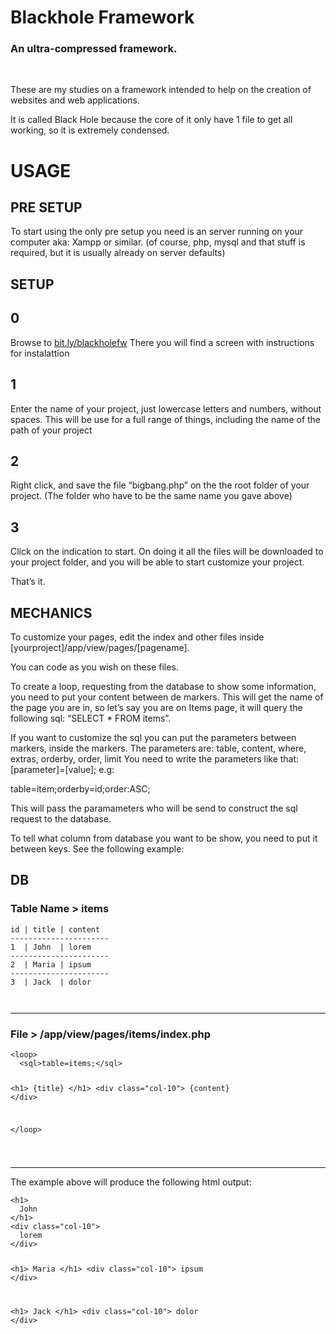 <!DOCTYPE html>
<html>

<head>
  <meta charset="utf-8">
  <meta name="viewport" content="width=device-width, initial-scale=1.0">
  <link rel="stylesheet" href="https://stackedit.io/style.css" />
</head>

<body class="stackedit">
  <h1>Blackhole Framework</h1>
  <h3>An ultra-compressed framework.</h3><br>
  <div class="stackedit__html"><p>These are my studies on a framework intended to help on the creation of websites and web applications.</p>
<p>It is called Black Hole because the core of it only have 1 file to get all working, so it is extremely condensed.</p>
<h1 id="usage"><a href="https://github.com/ectorrodrigues/blackholeframe/tree/6b008e79a68dce7e8af77fc2db503017205ee942#usage"></a>USAGE</h1>
<h2 id="pre-setup"><a href="https://github.com/ectorrodrigues/blackholeframe/tree/6b008e79a68dce7e8af77fc2db503017205ee942#pre-setup"></a>PRE SETUP</h2>
<p>To start using the only pre setup you need is an server running on your computer aka: Xampp or similar. (of course, php, mysql and that stuff is required, but it is usually already on server defaults)</p>
<h2 id="setup"><a href="https://github.com/ectorrodrigues/blackholeframe/tree/6b008e79a68dce7e8af77fc2db503017205ee942#setup"></a>SETUP</h2>
<h2 id="section"><a href="https://github.com/ectorrodrigues/blackholeframe/tree/6b008e79a68dce7e8af77fc2db503017205ee942#0"></a>0</h2>
<p>Browse to <a href="http://bit.ly/blackholefw">bit.ly/blackholefw</a> There you will find a screen with instructions for instalattion</p>
<h2 id="section-1"><a href="https://github.com/ectorrodrigues/blackholeframe/tree/6b008e79a68dce7e8af77fc2db503017205ee942#1"></a>1</h2>
<p>Enter the name of your project, just lowercase letters and numbers, without spaces. This will be use for a full range of things, including the name of the path of your project</p>
<h2 id="section-2"><a href="https://github.com/ectorrodrigues/blackholeframe/tree/6b008e79a68dce7e8af77fc2db503017205ee942#2"></a>2</h2>
<p>Right click, and save the file “bigbang.php” on the the root folder of your project. (The folder who have to be the same name you gave above)</p>
<h2 id="section-3"><a href="https://github.com/ectorrodrigues/blackholeframe/tree/6b008e79a68dce7e8af77fc2db503017205ee942#3"></a>3</h2>
<p>Click on the indication to start. On doing it all the files will be downloaded to your project folder, and you will be able to start customize your project.</p>
<p>That’s it.</p>
<h2 id="mechanics"><a href="https://github.com/ectorrodrigues/blackholeframe/tree/6b008e79a68dce7e8af77fc2db503017205ee942#mechanics"></a>MECHANICS</h2>
<p>To customize your pages, edit the index and other files inside [yourproject]/app/view/pages/[pagename].</p>
<p>You can code as you wish on these files.</p>
<p>To create a loop, requesting from the database to show some information, you need to put your content between de markers. This will get the name of the page you are in, so let’s say you are on Items page, it will query the following sql: “SELECT * FROM items”.</p>
<p>If you want to customize the sql you can put the parameters between markers, inside the markers. The parameters are: table, content, where, extras, orderby, order, limit You need to write the parameters like that: [parameter]=[value]; e.g:</p>
<p>table=item;orderby=id;order:ASC;</p>
<p>This will pass the paramameters who will be send to construct the sql request to the database.</p>
<p>To tell what column from database you want to be show, you need to put it between keys. See the following example:</p>
<h2 id="db"><a href="https://github.com/ectorrodrigues/blackholeframe/tree/6b008e79a68dce7e8af77fc2db503017205ee942#db"></a>DB</h2>
<h3 id="table-name--items"><a href="https://github.com/ectorrodrigues/blackholeframe/tree/6b008e79a68dce7e8af77fc2db503017205ee942#table-name--items"></a>Table Name &gt; items</h3>
<pre><code>id | title | content
----------------------
1  | John  | lorem
----------------------
2  | Maria | ipsum
----------------------
3  | Jack  | dolor

</code></pre>
<hr>
<h3 id="file--appviewpagesitemsindex.php"><a href="https://github.com/ectorrodrigues/blackholeframe/tree/6b008e79a68dce7e8af77fc2db503017205ee942#file--appviewpagesitemsindexphp"></a>File &gt; /app/view/pages/items/index.php</h3>
<pre><code>&lt;loop&gt;
  &lt;sql&gt;table=items;&lt;/sql&gt;

  &lt;h1&gt;
    {title}
  &lt;/h1&gt;
  &lt;div class="col-10"&gt;
    {content}
  &lt;/div&gt;

&lt;/loop&gt;

</code></pre>
<hr>
<p>The example above will produce the following html output:</p>
<pre><code>&lt;h1&gt;
  John
&lt;/h1&gt;
&lt;div class="col-10"&gt;
  lorem
&lt;/div&gt;

&lt;h1&gt;
  Maria
&lt;/h1&gt;
&lt;div class="col-10"&gt;
  ipsum
&lt;/div&gt;

&lt;h1&gt;
  Jack
&lt;/h1&gt;
&lt;div class="col-10"&gt;
  dolor
&lt;/div&gt;
</code></pre>
</div>
</body>

</html>
